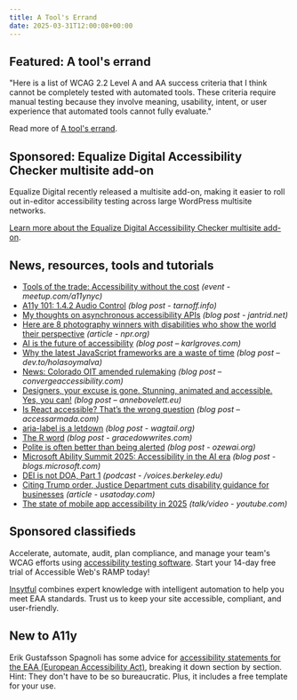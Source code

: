 ```yaml
---
title: A Tool's Errand
date: 2025-03-31T12:00:08+00:00
---
```


## Featured: A tool's errand

"Here is a list of WCAG 2.2 Level A and AA success criteria that I think cannot be completely tested with automated tools. These criteria require manual testing because they involve meaning, usability, intent, or user experience that automated tools cannot fully evaluate."

Read more of [A tool's errand](https://html5accessibility.com/stuff/2025/03/24/a-tools-errand/).

## Sponsored: Equalize Digital Accessibility Checker multisite add-on

Equalize Digital recently released a multisite add-on, making it easier to roll out in-editor accessibility testing across large WordPress multisite networks.

[Learn more about the Equalize Digital Accessibility Checker multisite add-on](https://equalizedigital.com/accessibility-checker/wordpress-multisite-add-on/?utm_source=a11yweekly&utm_medium=sponsored).

## News, resources, tools and tutorials

- [Tools of the trade: Accessibility without the cost](https://www.meetup.com/a11ynyc/events/305974159/) *(event - meetup.com/a11ynyc)*
- [A11y 101: 1.4.2 Audio Control](https://tarnoff.info/2025/03/17/a11y-101-1-4-2-audio-control/) *(blog post - tarnoff.info)*
- [My thoughts on asynchronous accessibility APIs](https://www.jantrid.net/2025/03/20/async-accessibility-apis/) *(blog post - jantrid.net)*
- [Here are 8 photography winners with disabilities who show the world their perspective](https://www.npr.org/sections/goats-and-soda/2025/03/15/g-s1-51102/photo-contest-winners-people-with-disabilities) *(article - npr.org)*
- [AI is the future of accessibility](https://karlgroves.com/ai-is-the-future-of-accessibility/) *(blog post – karlgroves.com)*
- [Why the latest JavaScript frameworks are a waste of time](https://dev.to/holasoymalva/why-the-latest-javascript-frameworks-are-a-waste-of-time-52pc) *(blog post – dev.to/holasoymalva)*
- [News: Colorado OIT amended rulemaking](https://convergeaccessibility.com/2025/03/24/news_colorado_oit_amended_rulemaking/) *(blog post – convergeaccessibility.com)*
- [Designers, your excuse is gone. Stunning, animated and accessible. Yes, you can!](https://annebovelett.eu/designers-your-excuse-is-gone-stunning-animated-and-accessible-yes-you-can/) *(blog post – annebovelett.eu)*
- [Is React accessible? That’s the wrong question](https://www.accessarmada.com/blog/is-react-accessible-thats-the-wrong-question/) *(blog post – accessarmada.com)*
- [aria-label is a letdown](https://wagtail.org/blog/aria-label-is-a-letdown/) *(blog post - wagtail.org)*
- [The R word](https://gracedowwrites.com/2025/02/28/the-r-word/) *(blog post - gracedowwrites.com)*
- [Polite is often better than being alerted](https://ozewai.org/blog/technical-articles/polite-is-often-better-than-being-alerted/) *(blog post - ozewai.org)*
- [Microsoft Ability Summit 2025: Accessibility in the AI era](https://blogs.microsoft.com/blog/2025/03/18/microsoft-ability-summit-2025-accessibility-in-the-ai-era/) *(blog post - blogs.microsoft.com)*
- [DEI is not DOA, Part 1](https://voices.berkeley.edu/podcast/dei-not-doa-part-1) *(podcast - /voices.berkeley.edu)*
- [Citing Trump order, Justice Department cuts disability guidance for businesses](https://www.usatoday.com/story/money/2025/03/20/trump-justice-department-eliminates-disability-guidance/82550992007/) *(article - usatoday.com)*
- [The state of mobile app accessibility in 2025](https://www.youtube.com/watch?&v=RCVIOPTx7GM) *(talk/video - youtube.com)*

## Sponsored classifieds

Accelerate, automate, audit, plan compliance, and manage your team's WCAG efforts using [accessibility testing software](https://accessibleweb.com/pricing/?utm_source=a11y_weekly&utm_medium=ad&utm_campaign=a11y_top_ad). Start your 14-day free trial of Accessible Web's RAMP today!

[Insytful](https://www.insytful.com/social/a11y-weekly-eaa?utm_source=A11y+weekly+newsletter&utm_medium=email&utm_campaign=EAA&utm_content=week4) combines expert knowledge with intelligent automation to help you meet EAA standards.
Trust us to keep your site accessible, compliant, and user-friendly.

## New to A11y

Erik Gustafsson Spagnoli has some advice for [accessibility statements for the EAA (European Accessibility Act)](https://axesslab.com/accessibility-statement-for-the-eaa/), breaking it down section by section. Hint: They don't have to be so bureaucratic. Plus, it includes a free template for your use.

